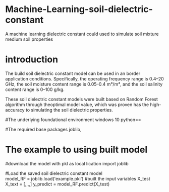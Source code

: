 # Machine-Learning-soil-dielectric-constant
A machine learning dielectric constant could used to simulate soil mixture medium soil properties

# introduction
The build soil dielectric constant model can be used in an border application conditions. Specifically, the operating frequency range is 0.4–20 GHz, the soil moisture content range is 0.05–0.4 m³/m³, and the soil salinity content range is 0–100 g/kg.

These soil dielectric constant models were built based on Random Forest algorithm through theoptimal model value, which was proven has the high-accuracy to simulating the soil dielectric properties.

#The underlying foundational environment
windows 10
python==

#The required base packages
joblib,

# The example to using built model
#download the model with pkl as local lication
import joblib      

#Load the saved soil dielectric constant model  
model_RF = joblib.load('example.pkl')
#built the input variables X_test
X_text = [,,,,]
y_predict = model_RF.predict(X_test)
